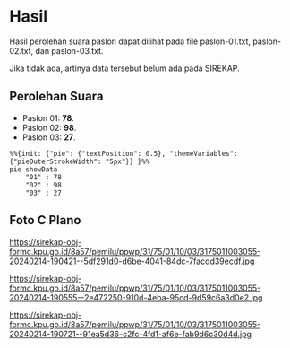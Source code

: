 # Hasil

Hasil perolehan suara paslon dapat dilihat pada file paslon-01.txt, paslon-02.txt, dan paslon-03.txt.

Jika tidak ada, artinya data tersebut belum ada pada SIREKAP.

## Perolehan Suara

 * Paslon 01: **78**.
 * Paslon 02: **98**.
 * Paslon 03: **27**.

```mermaid
%%{init: {"pie": {"textPosition": 0.5}, "themeVariables": {"pieOuterStrokeWidth": "5px"}} }%%
pie showData
    "01" : 78
    "02" : 98
    "03" : 27
```
## Foto C Plano

https://sirekap-obj-formc.kpu.go.id/8a57/pemilu/ppwp/31/75/01/10/03/3175011003055-20240214-190421--5df291d0-d6be-4041-84dc-7facdd39ecdf.jpg

https://sirekap-obj-formc.kpu.go.id/8a57/pemilu/ppwp/31/75/01/10/03/3175011003055-20240214-190555--2e472250-910d-4eba-95cd-9d59c6a3d0e2.jpg

https://sirekap-obj-formc.kpu.go.id/8a57/pemilu/ppwp/31/75/01/10/03/3175011003055-20240214-190721--91ea5d36-c2fc-4fd1-af6e-fab9d6c30d4d.jpg

